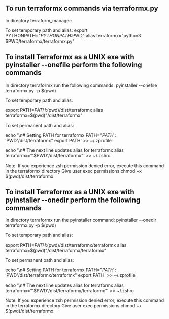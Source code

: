 ## To run terraformx commands via terraformx.py

In directory terraform_manager:

To set temporary path and alias:
export PYTHONPATH="${PYTHONPATH}:$PWD"
alias terraformx="python3 $PWD/terraformx/terraformx.py"

## To install Terraformx as a UNIX exe with pyinstaller --onefile perform the following commands

In directory terraformx run the following commands:
pyinstaller --onefile terraformx.py -p $(pwd)

To set temporary path and alias:

export PATH=$PATH:$(pwd)/dist/terraformx
alias terraformx=$(pwd)"/dist/terraformx"

To set permanent path and alias:

echo '\n# Setting PATH for terraformx
PATH="${PATH}:'$PWD'/dist/terraformx"
export PATH' >> ~/.zprofile

echo '\n# The next line updates alias for terraformx
alias terraformx="'$PWD'/dist/terraformx"' >> ~/.zshrc

Note: If you experience zsh permission denied error, execute this command in the terraformx directory
Give user exec permissions
chmod +x $(pwd)/dist/terraformx

## To install Terraformx as a UNIX exe with pyinstaller --onedir perform the following commands

In directory terraformx run the pyinstaller command:
pyinstaller --onedir terraformx.py -p $(pwd)

To set temporary path and alias:

export PATH=$PATH:$(pwd)/dist/terraformx/terraformx
alias terraformx=$(pwd)"/dist/terraformx/terraformx"

To set permanent path and alias:

echo '\n# Setting PATH for terraformx
PATH="${PATH}:'$PWD'/dist/terraformx/terraformx"
export PATH' >> ~/.zprofile

echo '\n# The next line updates alias for terraformx
alias terraformx="'$PWD'/dist/terraformx/terraformx"' >> ~/.zshrc

Note: If you experience zsh permission denied error, execute this command in the terraformx directory
Give user exec permissions
chmod +x $(pwd)/dist/terraformx
